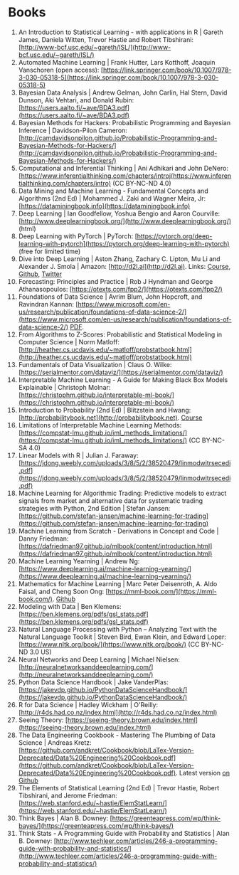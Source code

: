 # Books

1. An Introduction to Statistical Learning - with applications in R \| Gareth James, Daniela Witten, Trevor Hastie and Robert Tibshirani: [http://www-bcf.usc.edu/~gareth/ISL/](http://www-bcf.usc.edu/~gareth/ISL/)
2. Automated Machine Learning \| Frank Hutter, Lars Kotthoff, Joaquin Vanschoren (open access): [https://link.springer.com/book/10.1007/978-3-030-05318-5](https://link.springer.com/book/10.1007/978-3-030-05318-5)
3. Bayesian Data Analysis \| Andrew Gelman, John Carlin, Hal Stern, David Dunson, Aki Vehtari, and Donald Rubin: [https://users.aalto.fi/~ave/BDA3.pdf](https://users.aalto.fi/~ave/BDA3.pdf)
4. Bayesian Methods for Hackers: Probabilistic Programming and Bayesian Inference \| Davidson-Pilon Cameron: [http://camdavidsonpilon.github.io/Probabilistic-Programming-and-Bayesian-Methods-for-Hackers/](http://camdavidsonpilon.github.io/Probabilistic-Programming-and-Bayesian-Methods-for-Hackers/)
5. Computational and Inferential Thinking \| Ani Adhikari and John DeNero: [https://www.inferentialthinking.com/chapters/introj(https://www.inferentialthinking.com/chapters/intro) (CC BY-NC-ND 4.0)
6. Data Mining and Machine Learning - Fundamental Concepts and Algorithms (2nd Ed) \| Mohammed J. Zaki and Wagner Meira, Jr: [https://dataminingbook.info](https://dataminingbook.info)
7. Deep Learning \| Ian Goodfellow, Yoshua Bengio and Aaron Courville: [http://www.deeplearningbook.org/](http://www.deeplearningbook.org/) (html)
8. Deep Learning with PyTorch \| PyTorch: [https://pytorch.org/deep-learning-with-pytorch](https://pytorch.org/deep-learning-with-pytorch) (free for limited time)
9. Dive into Deep Learning \| Aston Zhang, Zachary C. Lipton, Mu Li and Alexander J. Smola \| Amazon: [http://d2l.ai](http://d2l.ai). Links: [Course](http://courses.d2l.ai/berkeley-stat-157/index.html), [Github](https://github.com/d2l-ai/d2l-en), [Twitter](https://twitter.com/D2L_ai)
10. Forecasting: Principles and Practice \| Rob J Hyndman and George Athanasopoulos: [https://otexts.com/fpp2/](https://otexts.com/fpp2/)
11. Foundations of Data Science \| Avrim Blum, John Hopcroft, and Ravindran Kannan: [https://www.microsoft.com/en-us/research/publication/foundations-of-data-science-2/](https://www.microsoft.com/en-us/research/publication/foundations-of-data-science-2/) [PDF](https://www.cs.cornell.edu/jeh/book.pdf).
12. From Algorithms to Z-Scores: Probabilistic and Statistical Modeling in Computer Science \| Norm Matloff: [http://heather.cs.ucdavis.edu/~matloff/probstatbook.html](http://heather.cs.ucdavis.edu/~matloff/probstatbook.html)
13. Fundamentals of Data Visualization \| Claus O. Wilke: [https://serialmentor.com/dataviz/](https://serialmentor.com/dataviz/)
14. Interpretable Machine Learning - A Guide for Making Black Box Models Explainable \| Christoph Molnar: [https://christophm.github.io/interpretable-ml-book/](https://christophm.github.io/interpretable-ml-book/)
15. Introduction to Probability (2nd Ed) \| Blitzstein and Hwang: [http://probabilitybook.net](http://probabilitybook.net). [Course](https://projects.iq.harvard.edu/stat110/home)
16. Limitations of Interpretable Machine Learning Methods: [https://compstat-lmu.github.io/iml_methods_limitations/](https://compstat-lmu.github.io/iml_methods_limitations/) (CC BY-NC-SA 4.0)
17. Linear Models with R \| Julian J. Faraway: [https://jdong.weebly.com/uploads/3/8/5/2/38520479/linmodwitrsecedi.pdf](https://jdong.weebly.com/uploads/3/8/5/2/38520479/linmodwitrsecedi.pdf)
18. Machine Learning for Algorithmic Trading: Predictive models to extract signals from market and alternative data for systematic trading strategies with Python, 2nd Edition \| Stefan Jansen: [https://github.com/stefan-jansen/machine-learning-for-trading](https://github.com/stefan-jansen/machine-learning-for-trading)
19. Machine Learning from Scratch - Derivations in Concept and Code \| Danny Friedman: [https://dafriedman97.github.io/mlbook/content/introduction.html](https://dafriedman97.github.io/mlbook/content/introduction.html)
20. Machine Learning Yearning \| Andrew Ng: [https://www.deeplearning.ai/machine-learning-yearning/](https://www.deeplearning.ai/machine-learning-yearning/)
21. Mathematics for Machine Learning \| Marc Peter Deisenroth, A. Aldo Faisal, and Cheng Soon Ong: [https://mml-book.com/](https://mml-book.com/). [Github](https://mml-book.github.io/)
22. Modeling with Data \| Ben Klemens: [https://ben.klemens.org/pdfs/gsl_stats.pdf](https://ben.klemens.org/pdfs/gsl_stats.pdf)
23. Natural Language Processing with Python – Analyzing Text with the Natural Language Toolkit \| Steven Bird, Ewan Klein, and Edward Loper: [https://www.nltk.org/book/](https://www.nltk.org/book/) (CC BY-NC-ND 3.0 US)
24. Neural Networks and Deep Learning \| Michael Nielsen: [http://neuralnetworksanddeeplearning.com/](http://neuralnetworksanddeeplearning.com/)
25. Python Data Science Handbook \| Jake VanderPlas: [https://jakevdp.github.io/PythonDataScienceHandbook/](https://jakevdp.github.io/PythonDataScienceHandbook/)
26. R for Data Science \| Hadley Wickham \| O'Reilly: [http://r4ds.had.co.nz/index.html](http://r4ds.had.co.nz/index.html)
27. Seeing Theory: [https://seeing-theory.brown.edu/index.html](https://seeing-theory.brown.edu/index.html)
28. The Data Engineering Cookbook - Mastering The Plumbing of Data Science \| Andreas Kretz: [https://github.com/andkret/Cookbook/blob/LaTex-Version-Deprecated/Data%20Engineering%20Cookbook.pdf](https://github.com/andkret/Cookbook/blob/LaTex-Version-Deprecated/Data%20Engineering%20Cookbook.pdf). Latest version [on Github](https://github.com/andkret/Cookbook)
29. The Elements of Statistical Learning (2nd Ed) \| Trevor Hastie, Robert Tibshirani, and Jerome Friedman: [https://web.stanford.edu/~hastie/ElemStatLearn/](https://web.stanford.edu/~hastie/ElemStatLearn/)
30. Think Bayes \| Alan B. Downey: [https://greenteapress.com/wp/think-bayes/](https://greenteapress.com/wp/think-bayes/)
31. Think Stats - A Programming Guide with Probability and Statistics \| Alan B. Downey: [http://www.techleer.com/articles/246-a-programming-guide-with-probability-and-statistics/](http://www.techleer.com/articles/246-a-programming-guide-with-probability-and-statistics/)
